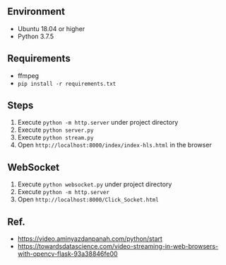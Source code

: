 ## Environment

- Ubuntu 18.04 or higher
- Python 3.7.5

## Requirements

- ffmpeg
- `pip install -r requirements.txt`

## Steps
1. Execute `python -m http.server` under project directory
2. Execute `python server.py`
3. Execute `python stream.py`
4. Open `http://localhost:8000/index/index-hls.html` in the browser

## WebSocket
1. Execute `python websocket.py` under project directory
2. Execute `python -m http.server`
3. Open `http://localhost:8000/Click_Socket.html`

## Ref.

- https://video.aminyazdanpanah.com/python/start
- https://towardsdatascience.com/video-streaming-in-web-browsers-with-opencv-flask-93a38846fe00

